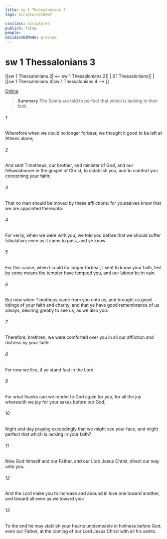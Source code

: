 ```yaml
---
title: sw 1 Thessalonians 3
tags: Scriptures\NewT

cssclass: scriptures
publish: false
people:
obsidianUIMode: preview
---
```


# sw 1 Thessalonians 3
[[sw 1 Thessalonians 2| <-- sw 1 Thessalonians 2]] | [[1 Thessalonians]] | [[sw 1 Thessalonians 4|sw 1 Thessalonians 4 --> ]]

[Online](https://churchofjesuschrist.org/study/scriptures/nt/1-thes/3?lang=eng)

> __Summary__
The Saints are told to perfect that which is lacking in their faith.

###### 1 
Wherefore when we could no longer forbear, we thought it good to be left at Athens alone;

###### 2 
And sent Timotheus, our brother, and minister of God, and our fellowlabourer in the gospel of Christ, to establish you, and to comfort you concerning your faith:

###### 3 
That no man should be moved by these afflictions: for yourselves know that we are appointed thereunto.

###### 4 
For verily, when we were with you, we told you before that we should suffer tribulation; even as it came to pass, and ye know.

###### 5 
For this cause, when I could no longer forbear, I sent to know your faith, lest by some means the tempter have tempted you, and our labour be in vain.

###### 6 
But now when Timotheus came from you unto us, and brought us good tidings of your faith and charity, and that ye have good remembrance of us always, desiring greatly to see us, as we also  you:

###### 7 
Therefore, brethren, we were comforted over you in all our affliction and distress by your faith:

###### 8 
For now we live, if ye stand fast in the Lord.

###### 9 
For what thanks can we render to God again for you, for all the joy wherewith we joy for your sakes before our God;

###### 10 
Night and day praying exceedingly that we might see your face, and might perfect that which is lacking in your faith?

###### 11 
Now God himself and our Father, and our Lord Jesus Christ, direct our way unto you.

###### 12 
And the Lord make you to increase and abound in love one toward another, and toward all  even as we  toward you:

###### 13 
To the end he may stablish your hearts unblameable in holiness before God, even our Father, at the coming of our Lord Jesus Christ with all his saints.

